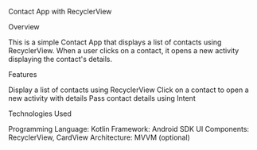 Contact App with RecyclerView

Overview

This is a simple Contact App that displays a list of contacts using RecyclerView. When a user clicks on a contact, it opens a new activity displaying the contact's details.

Features

Display a list of contacts using RecyclerView
Click on a contact to open a new activity with details
Pass contact details using Intent

Technologies Used

Programming Language: Kotlin
Framework: Android SDK
UI Components: RecyclerView, CardView
Architecture: MVVM (optional)
